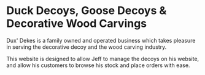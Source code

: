
Duck Decoys, Goose Decoys & Decorative Wood Carvings
===

Dux' Dekes is a family owned and operated business which takes pleasure in serving the
decorative decoy and the wood carving industry.

This website is designed to allow Jeff to manage the decoys on his website, and
allow his customers to browse his stock and place orders with ease.
